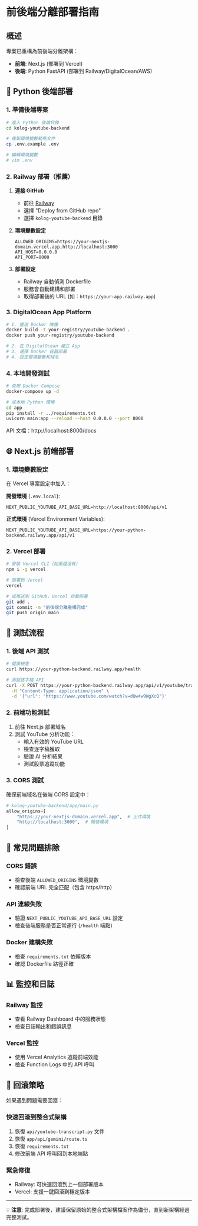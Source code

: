 # 前後端分離部署指南

## 概述

專案已重構為前後端分離架構：
- **前端**: Next.js (部署到 Vercel)  
- **後端**: Python FastAPI (部署到 Railway/DigitalOcean/AWS)

## 🐍 Python 後端部署

### 1. 準備後端專案

```bash
# 進入 Python 後端目錄
cd kolog-youtube-backend

# 複製環境變數範例文件
cp .env.example .env

# 編輯環境變數
# vim .env
```

### 2. Railway 部署（推薦）

1. **連接 GitHub**
   - 前往 [Railway](https://railway.app)
   - 選擇 "Deploy from GitHub repo"
   - 選擇 `kolog-youtube-backend` 目錄

2. **環境變數設定**
   ```
   ALLOWED_ORIGINS=https://your-nextjs-domain.vercel.app,http://localhost:3000
   API_HOST=0.0.0.0
   API_PORT=8000
   ```

3. **部署設定**
   - Railway 自動偵測 Dockerfile
   - 服務會自動建構和部署
   - 取得部署後的 URL (如：`https://your-app.railway.app`)

### 3. DigitalOcean App Platform

```bash
# 1. 推送 Docker 映像
docker build -t your-registry/youtube-backend .
docker push your-registry/youtube-backend

# 2. 在 DigitalOcean 建立 App
# 3. 選擇 Docker 容器部署  
# 4. 設定環境變數和域名
```

### 4. 本地開發測試

```bash
# 使用 Docker Compose
docker-compose up -d

# 或本地 Python 環境
cd app
pip install -r ../requirements.txt
uvicorn main:app --reload --host 0.0.0.0 --port 8000
```

API 文檔：http://localhost:8000/docs

## 🌐 Next.js 前端部署

### 1. 環境變數設定

在 Vercel 專案設定中加入：

**開發環境** (`.env.local`):
```
NEXT_PUBLIC_YOUTUBE_API_BASE_URL=http://localhost:8000/api/v1
```

**正式環境** (Vercel Environment Variables):
```
NEXT_PUBLIC_YOUTUBE_API_BASE_URL=https://your-python-backend.railway.app/api/v1
```

### 2. Vercel 部署

```bash
# 安裝 Vercel CLI（如果還沒有）
npm i -g vercel

# 部署到 Vercel
vercel

# 或推送到 GitHub，Vercel 自動部署
git add .
git commit -m "前後端分離重構完成"
git push origin main
```

## 🧪 測試流程

### 1. 後端 API 測試

```bash
# 健康檢查
curl https://your-python-backend.railway.app/health

# 測試逐字稿 API
curl -X POST https://your-python-backend.railway.app/api/v1/youtube/transcript \
  -H "Content-Type: application/json" \
  -d '{"url": "https://www.youtube.com/watch?v=dQw4w9WgXcQ"}'
```

### 2. 前端功能測試

1. 前往 Next.js 部署域名
2. 測試 YouTube 分析功能：
   - 輸入有效的 YouTube URL
   - 檢查逐字稿獲取
   - 驗證 AI 分析結果
   - 測試股票追蹤功能

### 3. CORS 測試

確保前端域名在後端 CORS 設定中：
```python
# kolog-youtube-backend/app/main.py
allow_origins=[
    "https://your-nextjs-domain.vercel.app",  # 正式環境
    "http://localhost:3000",  # 開發環境
]
```

## 🔧 常見問題排除

### CORS 錯誤
- 檢查後端 `ALLOWED_ORIGINS` 環境變數
- 確認前端 URL 完全匹配（包含 https/http）

### API 連線失敗  
- 驗證 `NEXT_PUBLIC_YOUTUBE_API_BASE_URL` 設定
- 檢查後端服務是否正常運行 (`/health` 端點)

### Docker 建構失敗
- 檢查 `requirements.txt` 依賴版本
- 確認 Dockerfile 路徑正確

## 📊 監控和日誌

### Railway 監控
- 查看 Railway Dashboard 中的服務狀態
- 檢查日誌輸出和錯誤訊息

### Vercel 監控  
- 使用 Vercel Analytics 追蹤前端效能
- 檢查 Function Logs 中的 API 呼叫

## 🔄 回滾策略

如果遇到問題需要回滾：

### 快速回滾到整合式架構
1. 恢復 `api/youtube-transcript.py` 文件
2. 恢復 `app/api/gemini/route.ts`  
3. 恢復 `requirements.txt`
4. 修改前端 API 呼叫回到本地端點

### 緊急修復
- Railway: 可快速回滾到上一個部署版本
- Vercel: 支援一鍵回滾到穩定版本

---

💡 **注意**: 完成部署後，建議保留原始的整合式架構檔案作為備份，直到新架構經過完整測試。